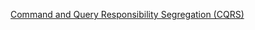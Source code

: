 [Command and Query Responsibility Segregation (CQRS)](https://docs.microsoft.com/en-us/azure/architecture/patterns/cqrs)


